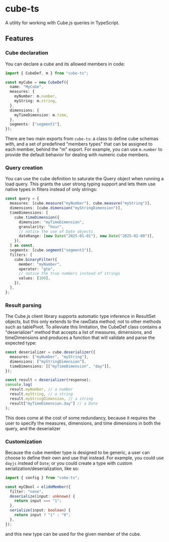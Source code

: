 # cube-ts

A utility for working with Cube.js queries in TypeScript.

## Features

### Cube declaration

You can declare a cube and its allowed members in code:

```typescript
import { CubeDef, m } from "cube-ts";

const myCube = new CubeDef({
  name: "MyCube",
  measures: {
    myNumber: m.number,
    myString: m.string,
  },
  dimensions: {
    myTimeDimension: m.time,
  },
  segments: ["segment1"],
});
```

There are two main exports from `cube-ts`: a class to define cube schemas with, and a set of predefined "members types" that can be assigned to each member, behind the "m" export. For example, you can use `m.number` to provide the default behavior for dealing with numeric cube members.

### Query creation

You can use the cube definition to saturate the Query object when running a load query. This grants the user strong typing support and lets them use native types in filters instead of only strings:

```typescript
const query = {
  measures: [cube.measure("myNumber"), cube.measure("myString")],
  dimensions: [cube.dimension("myStringDimension")],
  timeDimensions: [
    cube.timeDimension({
      dimension: "myTimeDimension",
      granularity: "hour",
      // notice the use of Date objects
      dateRange: [new Date("2025-01-01"), new Date("2025-02-09")],
    }),
  ] as const,
  segments: [cube.segment("segment1")],
  filters: [
    cube.binaryFilter({
      member: "myNumber",
      operator: "gte",
      // notice the true numbers instead of strings
      values: [100],
    }),
  ],
};
```

### Result parsing

The Cube.js client library supports automatic type inference in ResultSet objects, but this only extends to the rawData method; not to other methods such as tablePivot. To alleviate this limitation, the CubeDef class contains a "deserializer" method that accepts a list of measures, dimensions, and timeDimensions and produces a function that will validate and parse the expected type:

```typescript
const deserializer = cube.deserializer({
  measures: ["myNumber", "myString"],
  dimensions: ["myStringDimension"],
  timeDimensions: [["myTimeDimension", "day"]],
});

const result = deserializer(response);
console.log(
  result.myNumber, // a number
  result.myString, // a string
  result.myStringDimension, // a string
  result["myTimeDimension.day"] // a Date
);
```

This does come at the cost of some redundancy, because it requires the user to specify the measures, dimensions, and time dimensions in both the query, and the deserializer

### Customization

Because the cube member type is designed to be generic, a user can choose to define their own and use that instead. For example, you could use `dayjs` instead of `Date`; or you could create a type with custom serialization/deserialization, like so:

```typescript
import { config } from "cube-ts";

const myCBool = elideMember({
  filter: "none",
  deserialize(input: unknown) {
    return input === "1";
  },
  serialize(input: boolean) {
    return input ? "1" : "0";
  },
});
```

and this new type can be used for the given member of the cube.
